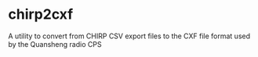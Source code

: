 # chirp2cxf
A utility to convert from CHIRP CSV export files to the CXF file format used by the Quansheng radio CPS
